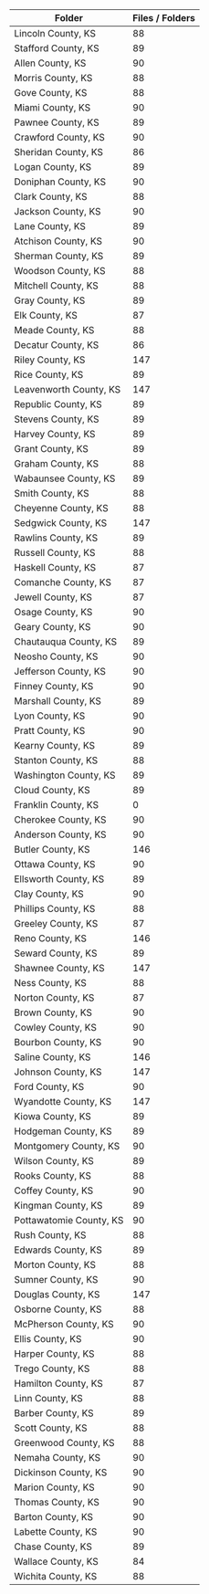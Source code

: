 | Folder                  |   Files / Folders |
|-------------------------|-------------------|
| Lincoln County, KS      |                88 |
| Stafford County, KS     |                89 |
| Allen County, KS        |                90 |
| Morris County, KS       |                88 |
| Gove County, KS         |                88 |
| Miami County, KS        |                90 |
| Pawnee County, KS       |                89 |
| Crawford County, KS     |                90 |
| Sheridan County, KS     |                86 |
| Logan County, KS        |                89 |
| Doniphan County, KS     |                90 |
| Clark County, KS        |                88 |
| Jackson County, KS      |                90 |
| Lane County, KS         |                89 |
| Atchison County, KS     |                90 |
| Sherman County, KS      |                89 |
| Woodson County, KS      |                88 |
| Mitchell County, KS     |                88 |
| Gray County, KS         |                89 |
| Elk County, KS          |                87 |
| Meade County, KS        |                88 |
| Decatur County, KS      |                86 |
| Riley County, KS        |               147 |
| Rice County, KS         |                89 |
| Leavenworth County, KS  |               147 |
| Republic County, KS     |                89 |
| Stevens County, KS      |                89 |
| Harvey County, KS       |                89 |
| Grant County, KS        |                89 |
| Graham County, KS       |                88 |
| Wabaunsee County, KS    |                89 |
| Smith County, KS        |                88 |
| Cheyenne County, KS     |                88 |
| Sedgwick County, KS     |               147 |
| Rawlins County, KS      |                89 |
| Russell County, KS      |                88 |
| Haskell County, KS      |                87 |
| Comanche County, KS     |                87 |
| Jewell County, KS       |                87 |
| Osage County, KS        |                90 |
| Geary County, KS        |                90 |
| Chautauqua County, KS   |                89 |
| Neosho County, KS       |                90 |
| Jefferson County, KS    |                90 |
| Finney County, KS       |                90 |
| Marshall County, KS     |                89 |
| Lyon County, KS         |                90 |
| Pratt County, KS        |                90 |
| Kearny County, KS       |                89 |
| Stanton County, KS      |                88 |
| Washington County, KS   |                89 |
| Cloud County, KS        |                89 |
| Franklin County, KS     |                 0 |
| Cherokee County, KS     |                90 |
| Anderson County, KS     |                90 |
| Butler County, KS       |               146 |
| Ottawa County, KS       |                90 |
| Ellsworth County, KS    |                89 |
| Clay County, KS         |                90 |
| Phillips County, KS     |                88 |
| Greeley County, KS      |                87 |
| Reno County, KS         |               146 |
| Seward County, KS       |                89 |
| Shawnee County, KS      |               147 |
| Ness County, KS         |                88 |
| Norton County, KS       |                87 |
| Brown County, KS        |                90 |
| Cowley County, KS       |                90 |
| Bourbon County, KS      |                90 |
| Saline County, KS       |               146 |
| Johnson County, KS      |               147 |
| Ford County, KS         |                90 |
| Wyandotte County, KS    |               147 |
| Kiowa County, KS        |                89 |
| Hodgeman County, KS     |                89 |
| Montgomery County, KS   |                90 |
| Wilson County, KS       |                89 |
| Rooks County, KS        |                88 |
| Coffey County, KS       |                90 |
| Kingman County, KS      |                89 |
| Pottawatomie County, KS |                90 |
| Rush County, KS         |                88 |
| Edwards County, KS      |                89 |
| Morton County, KS       |                88 |
| Sumner County, KS       |                90 |
| Douglas County, KS      |               147 |
| Osborne County, KS      |                88 |
| McPherson County, KS    |                90 |
| Ellis County, KS        |                90 |
| Harper County, KS       |                88 |
| Trego County, KS        |                88 |
| Hamilton County, KS     |                87 |
| Linn County, KS         |                88 |
| Barber County, KS       |                89 |
| Scott County, KS        |                88 |
| Greenwood County, KS    |                88 |
| Nemaha County, KS       |                90 |
| Dickinson County, KS    |                90 |
| Marion County, KS       |                90 |
| Thomas County, KS       |                90 |
| Barton County, KS       |                90 |
| Labette County, KS      |                90 |
| Chase County, KS        |                89 |
| Wallace County, KS      |                84 |
| Wichita County, KS      |                88 |